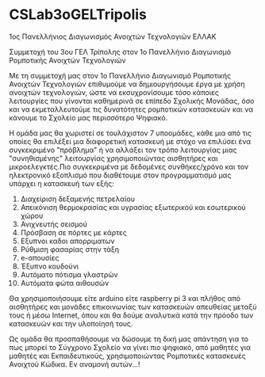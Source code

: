 # CSLab3oGELTripolis
1ος Πανελλήνιος Διαγωνισμός Ανοιχτών Τεχνολογιών ΕΛΛΑΚ

Συμμετοχή του 3ου ΓΕΛ Τρίπολης στον 1ο Πανελλήνιο Διαγωνισμό Ρομποτικής Ανοιχτών Τεχνολογιών

Με τη συμμετοχή μας στον 1ο Πανελλήνιο Διαγωνισμό Ρομποτικής Ανοιχτών Τεχνολογιών επιθυμούμε να δημιουργήσουμε έργα με χρήση ανοιχτών τεχνολογιών, ώστε να εκσυχρονίσουμε τόσο κάποιες λειτουργίες που γίνονται καθημερινά σε επίπεδο Σχολικής Μονάδας, όσο και να εκμεταλλευτούμε τις δυνατότητες ρομποτικών κατασκευών και να κάνουμε το Σχολείο μας περισσότερο Ψηφιακό.

Η ομάδα μας θα χωριστεί σε τουλάχιστον 7 υποομάδες, κάθε μια από τις οποίες θα επιλέξει μια διαφορετική κατασκευή με στόχο να επιλύσει ένα συγκεκριμένο "πρόβλημα" ή να αλλάξει τον τρόπο λειτουργίας μιας "συνηθισμένης" λειτουργίας χρησιμοποιώντας αισθητήρες και μικροελεγκτές.Πιο συγκεκριμένα με δεδομένες συνθήκες/χρόνο και τον ηλεκτρονικό εξοπλισμό που διαθέτουμε στον προγραμματισμό μας υπάρχει η κατασκευή των εξής:

1. Διαχείριση δεξαμενής πετρελαίου
2. Απεικόνιση θερμοκρασίας και υγρασίας εξωτερικού και εσωτερικού χώρου
3. Ανιχνευτής σεισμού
4. Πρόσβαση σε πόρτες με κάρτες
5. Εξυπνοι καδοι απορριματων
6. Ρύθμιση φασαρίας στην τάξη
7. e-απουσίες
8. Έξυπνο κουδούνι
9. Αυτόματο πότισμα γλαστρών 
10. Αυτόματα φώτα αιθουσών

Θα χρησιμοποιήσουμε είτε arduino είτε raspberry pi 3 και πλήθος από αισθητήρες και μονάδες επικοινωνίας των κατασκευών απευθείας μεταξύ τους ή μέσω Internet, όπου και θα δούμε αναλυτικά κατά την πρόοδο των κατασκευών και την υλοποίησή τους.

Ως ομάδα θα προσπαθήσουμε να δώσουμε τη δική μας απάντηση για το πως μπορεί το Σύγχρονο Σχολείο να γίνει πιο ψηφιακό, από μαθητές για μαθητές και Εκπαιδευτικούς, χρησιμοποιώντας Ρομποτικές κατασκευές Ανοιχτού Κώδικα. Εν αναμονή αυτών...!
